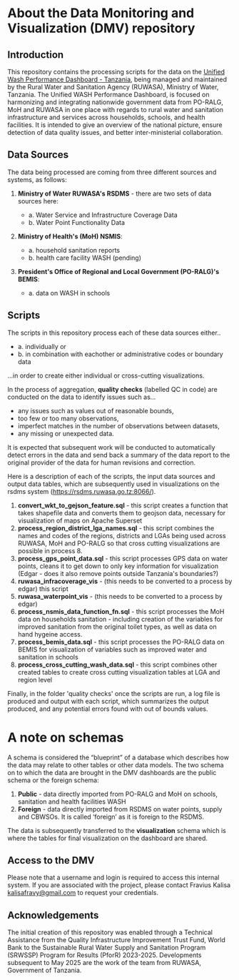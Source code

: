 # About the Data Monitoring and Visualization (DMV) repository 

## Introduction 

This repository contains the processing scripts for the data on the [Unified Wash Performance Dashboard - Tanzania](https://rsdms.ruwasa.go.tz:8066/), being managed and maintained by the Rural Water and Sanitation Agency (RUWASA), Ministry of Water, Tanzania. The Unified WASH Performance Dashboard, is focused on harmonizing and integrating nationwide government data from PO-RALG, MoH and RUWASA in one place with regards to rural water and sanitation infrastructure and services across households, schools, and health facilities. It is intended to give an overview of the national picture, ensure detection of data quality issues, and better inter-ministerial collaboration. 

## Data Sources

The data being processed are coming from three different sources and systems, as follows: 

1. **Ministry of Water RUWASA's RSDMS** - there are two sets of data sources here:
   - a. Water Service and Infrastructure Coverage Data  
   - b. Water Point Functionality Data 

2. **Ministry of Health's (MoH) NSMIS**:
   - a. household sanitation reports
   - b. health care facility WASH (pending)

3. **President's Office of Regional and Local Government (PO-RALG)'s BEMIS**:
   - a. data on WASH in schools
  
## Scripts

The scripts in this repository process each of these data sources either.. 
- a. individually or 
- b. in combination with eachother or administrative codes or boundary data 

...in order to create either individual or cross-cutting visualizations. 

In the process of aggregation, **quality checks** (labelled QC in code) are conducted on the data to identify issues such as... 
- any issues such as values out of reasonable bounds,
- too few or too many observations,
- imperfect matches in the number of observations between datasets,
- any missing or unexpected data.

It is expected that subsequent work will be conducted to automatically detect errors in the data and send back a summary of the data report to the original provider of the data for human revisions and correction.  


Here is a description of each of the scripts, the input data sources and output data tables, which are subsequently used in visualizations on the rsdms system (https://rsdms.ruwasa.go.tz:8066/). 

1. **convert_wkt_to_gejson_feature.sql** - this script creates a function that takes shapefile data and converts them to geojson data, necessary for visualization of maps on Apache Superset  
2. **process_region_district_lga_names.sql** - this script combines the names and codes of the regions, districts and LGAs being used across RUWASA, MoH and PO-RALG so that cross cutting visualizations are possible in process 8. 
3. **process_gps_point_data.sql** - this script processes GPS data on water points, cleans it to get down to only key information for visualization (Edgar - does it also remove points outside Tanzania's boundaries?) 
4. **ruwasa_infracoverage_vis** - (this needs to be converted to a process by edgar) this script 
5. **ruwasa_waterpoint_vis** - (this needs to be converted to a process by edgar)
6. **process_nsmis_data_function_fn.sql** - this script processes the MoH data on households sanitation - including creation of the variables for improved sanitation from the original toilet types, as well as data on hand hygeine access. 
7. **process_bemis_data.sql** - this script processes the PO-RALG data on BEMIS for visualization of variables such as improved water and sanitation in schools 
9. **process_cross_cutting_wash_data.sql** - this script combines other created tables to create cross cutting visualization tables at LGA and region level 


Finally, in the folder 'quality checks' once the scripts are run, a log file is produced and output with each script, which summarizes the output produced, and any potential errors found with out of bounds values. 

# A note on schemas 

A schema is considered the “blueprint” of a database which describes how the data may relate to other tables or other data models. The two schema on to which the data are brought in the DMV dashboards are the public schema or the foreign schema:

1. **Public** - data directly imported from PO-RALG and MoH on schools, sanitation and health facilities WASH
2. **Foreign** - data directly imported from RSDMS on water points, supply and CBWSOs. It is called ‘foreign’ as it is foreign to the RSDMS.  

The data is subsequently transferred to the **visualization** schema which is where the tables for final visualization on the dashboard are shared. 

## Access to the DMV

Please note that a username and login is required to access this internal system. If you are associated with the project, please contact Fravius Kalisa kalisafravy@gmail.com to request your credentials. 

## Acknowledgements 

The initial creation of this repository was enabled through a Technical Assistance from the Quality Infrastructure Improvement Trust Fund, World Bank to the Sustainable Rural Water Supply and Sanitation Program (SRWSSP) Program for Results (PforR) 2023-2025. Developments subsequent to May 2025 are the work of the team from RUWASA, Government of Tanzania. 

